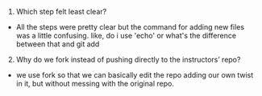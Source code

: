 1. Which step felt least clear?
- All the steps were pretty clear but the command for adding new files was a little confusing. like, do i use 'echo' or what's the difference between that and git add

2. Why do we fork instead of pushing directly to the instructors’ repo?
- we use fork so that we can basically edit the repo adding our own twist in it, but without messing with the original repo.
